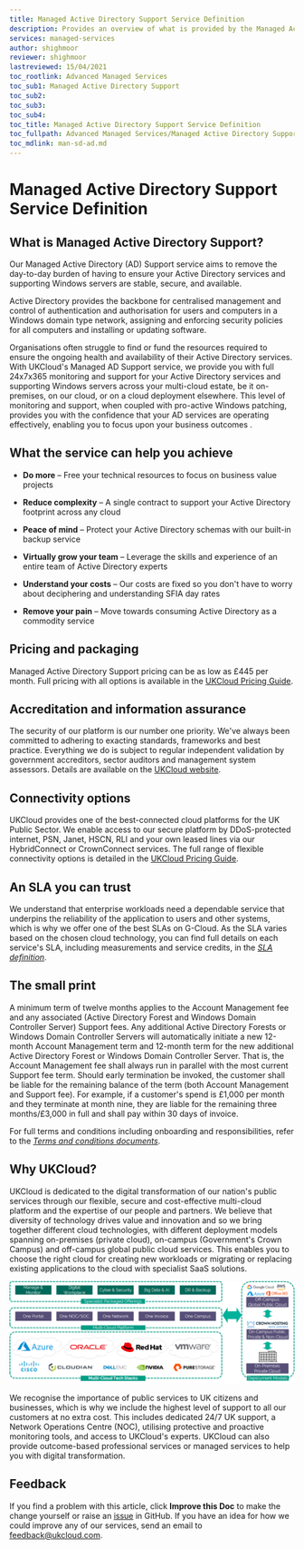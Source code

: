 ```yaml
---
title: Managed Active Directory Support Service Definition
description: Provides an overview of what is provided by the Managed Active Directory Support service
services: managed-services
author: shighmoor
reviewer: shighmoor
lastreviewed: 15/04/2021
toc_rootlink: Advanced Managed Services
toc_sub1: Managed Active Directory Support
toc_sub2:
toc_sub3:
toc_sub4:
toc_title: Managed Active Directory Support Service Definition
toc_fullpath: Advanced Managed Services/Managed Active Directory Support/man-sd-ad.md
toc_mdlink: man-sd-ad.md
---
```


# Managed Active Directory Support Service Definition

## What is Managed Active Directory Support?

Our Managed Active Directory (AD) Support service aims to remove the day-to-day burden of having to ensure your Active Directory services and supporting Windows servers are stable, secure, and available.

Active Directory provides the backbone for centralised management and control of authentication and authorisation for users and computers in a Windows domain type network, assigning and enforcing security policies for all computers and installing or updating software.

Organisations often struggle to find or fund the resources required to ensure the ongoing health and availability of their Active Directory services. With UKCloud's Managed AD Support service, we provide you with full 24x7x365 monitoring and support for your Active Directory services and supporting Windows servers across your multi-cloud estate, be it on-premises, on our cloud, or on a cloud deployment elsewhere. This level of monitoring and support, when coupled with pro-active Windows patching, provides you with the confidence that your AD services are operating effectively, enabling you to focus upon your business outcomes
.

## What the service can help you achieve

- **Do more** – Free your technical resources to focus on business value projects

- **Reduce complexity** – A single contract to support your Active Directory footprint across any cloud

- **Peace of mind** – Protect your Active Directory schemas with our built-in backup service

- **Virtually grow your team** – Leverage the skills and experience of an entire team of Active Directory experts

- **Understand your costs** – Our costs are fixed so you don't have to worry about deciphering and understanding SFIA day rates

- **Remove your pain** – Move towards consuming Active Directory as a commodity service

## Pricing and packaging

Managed Active Directory Support pricing can be as low as £445 per month. Full pricing with all options is available in the [UKCloud Pricing Guide](https://ukcloud.com/pricing-guide).

## Accreditation and information assurance

The security of our platform is our number one priority. We've always been committed to adhering to exacting standards, frameworks and best practice. Everything we do is subject to regular independent validation by government accreditors, sector auditors and management system assessors. Details are available on the [UKCloud website](https://ukcloud.com/governance/).

## Connectivity options

UKCloud provides one of the best-connected cloud platforms for the UK Public Sector. We enable access to our secure platform by DDoS-protected internet, PSN, Janet, HSCN, RLI and your own leased lines via our HybridConnect or CrownConnect services. The full range of flexible connectivity options is detailed in the [UKCloud Pricing Guide](https://ukcloud.com/pricing-guide).

## An SLA you can trust

We understand that enterprise workloads need a dependable service that underpins the reliability of the application to users and other systems, which is why we offer one of the best SLAs on G-Cloud. As the SLA varies based on the chosen cloud technology, you can find full details on each service's SLA, including measurements and service credits, in the [*SLA definition*](../other/other-ref-sla-definition.md).

## The small print

A minimum term of twelve months applies to the Account Management fee and any associated (Active Directory Forest and Windows Domain Controller Server) Support fees. Any additional Active Directory Forests or Windows Domain Controller Servers will automatically initiate a new 12-month Account Management term and 12-month term for the new additional Active Directory Forest or Windows Domain Controller Server. That is, the Account Management fee shall always run in parallel with the most current Support fee term. Should early termination be invoked, the customer shall be liable for the remaining balance of the term (both Account Management and Support fee). For example, if a customer's spend is £1,000 per month and they terminate at month nine, they are liable for the remaining three months/£3,000 in full and shall pay within 30 days of invoice.

For full terms and conditions including onboarding and responsibilities, refer to the [*Terms and conditions documents*](../other/other-ref-terms-and-conditions.md).

## Why UKCloud?

UKCloud is dedicated to the digital transformation of our nation's public services through our flexible, secure and cost-effective multi-cloud platform and the expertise of our people and partners. We believe that diversity of technology drives value and innovation and so we bring together different cloud technologies, with different deployment models spanning on-premises (private cloud), on-campus (Government's Crown Campus) and off-campus global public cloud services. This enables you to choose the right cloud for creating new workloads or migrating or replacing existing applications to the cloud with specialist SaaS solutions.

![UKCloud services](images/ukc-services-g12.png)

We recognise the importance of public services to UK citizens and businesses, which is why we include the highest level of support to all our customers at no extra cost. This includes dedicated 24/7 UK support, a Network Operations Centre (NOC), utilising protective and proactive monitoring tools, and access to UKCloud's experts. UKCloud can also provide outcome-based professional services or managed services to help you with digital transformation.

## Feedback

If you find a problem with this article, click **Improve this Doc** to make the change yourself or raise an [issue](https://github.com/UKCloud/documentation/issues) in GitHub. If you have an idea for how we could improve any of our services, send an email to <feedback@ukcloud.com>.
